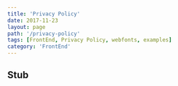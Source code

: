 ```yaml
---
title: 'Privacy Policy'
date: 2017-11-23
layout: page
path: '/privacy-policy'
tags: [FrontEnd, Privacy Policy, webfonts, examples]
category: 'FrontEnd'
---
```


## Stub
